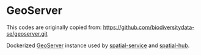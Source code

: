 # GeoServer
This codes are originally copied from:
https://github.com/biodiversitydata-se/geoserver.git

Dockerized [GeoServer](https://geoserver.org/) instance used by [spatial-service](https://github.com/biodiversitydata-se/spatial-service) and [spatial-hub](https://github.com/biodiversitydata-se/spatial-hub).
